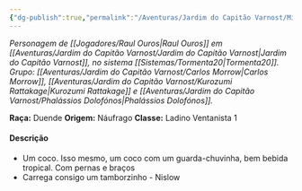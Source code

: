 ```yaml
---
{"dg-publish":true,"permalink":"/Aventuras/Jardim do Capitão Varnost/Mik-Asa/","created":"2025-10-13T17:42:11.130-03:00"}
---
```


*Personagem de [[Jogadores/Raul Ouros\|Raul Ouros]] em [[Aventuras/Jardim do Capitão Varnost/Jardim do Capitão Varnost\|Jardim do Capitão Varnost]], no sistema [[Sistemas/Tormenta20\|Tormenta20]].*
*Grupo: [[Aventuras/Jardim do Capitão Varnost/Carlos Morrow\|Carlos Morrow]], [[Aventuras/Jardim do Capitão Varnost/Kurozumi Rattakage\|Kurozumi Rattakage]] e [[Aventuras/Jardim do Capitão Varnost/Phalássios Dolofónos\|Phalássios Dolofónos]].*

**Raça:** Duende
**Origem:** Náufrago
**Classe:** Ladino Ventanista 1
#### Descrição
- Um coco. Isso mesmo, um coco com um guarda-chuvinha, bem bebida tropical. Com pernas e braços
- Carrega consigo um tamborzinho - Nislow